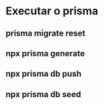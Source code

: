 # Executar o prisma

## prisma migrate reset
## npx prisma generate
## npx prisma db push
## npx prisma db seed